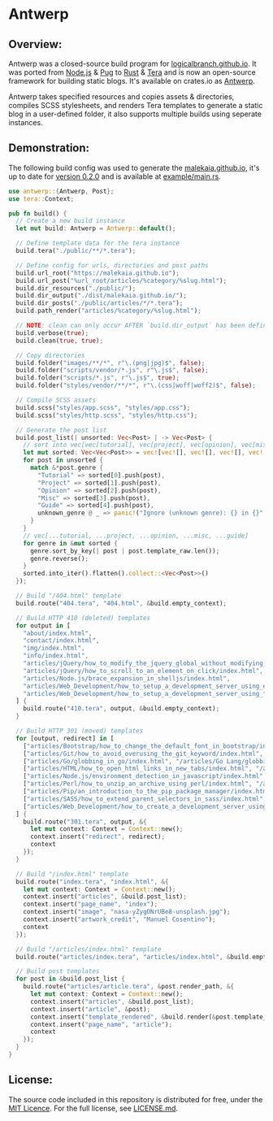 # Antwerp
## Overview:
Antwerp was a closed-source build program for [logicalbranch.github.io](https://logicalbranch.github.io). It was ported from [Node.js](https://nodejs.org/en/) & [Pug](https://pugjs.org/api/getting-started.html) to [Rust](https://www.rust-lang.org/) & [Tera](https://tera.netlify.app/) and is now an open-source framework for building static blogs. It's available on crates.io as [Antwerp](https://crates.io/crates/antwerp).

Antwerp takes specified resources and copies assets & directories, compiles SCSS stylesheets, and renders Tera templates to generate a static blog in a user-defined folder, it also supports multiple builds using seperate instances.

## Demonstration:
The following build config was used to generate the [malekaia.github.io](https://malekaia.github.io), it's up to date for [version 0.2.0](https://crates.io/crates/antwerp/0.2.0) and is available at [example/main.rs](https://github.com/Malekaia/Antwerp/blob/main/example/main.rs).

```rust
use antwerp::{Antwerp, Post};
use tera::Context;

pub fn build() {
  // Create a new build instance
  let mut build: Antwerp = Antwerp::default();

  // Define template data for the tera instance
  build.tera("./public/**/*.tera");

  // Define config for urls, directories and post paths
  build.url_root("https://malekaia.github.io");
  build.url_post("%url_root/articles/%category/%slug.html");
  build.dir_resources("./public/");
  build.dir_output("./dist/malekaia.github.io/");
  build.dir_posts("./public/articles/*/*.tera");
  build.path_render("articles/%category/%slug.html");

  // NOTE: clean can only occur AFTER `build.dir_output` has been defined
  build.verbose(true);
  build.clean(true, true);

  // Copy directories
  build.folder("images/**/*", r"\.(png|jpg)$", false);
  build.folder("scripts/vendor/*.js", r"\.js$", false);
  build.folder("scripts/*.js", r"\.js$", true);
  build.folder("styles/vendor/**/*", r"\.(css|woff|woff2)$", false);

  // Compile SCSS assets
  build.scss("styles/app.scss", "styles/app.css");
  build.scss("styles/http.scss", "styles/http.css");

  // Generate the post list
  build.post_list(| unsorted: Vec<Post> | -> Vec<Post> {
    // sort into vec[vec[tutorial], vec[project], vec[opinion], vec[misc], vec[guide]]
    let mut sorted: Vec<Vec<Post>> = vec![vec![], vec![], vec![], vec![], vec![]];
    for post in unsorted {
      match &*post.genre {
        "Tutorial" => sorted[0].push(post),
        "Project" => sorted[1].push(post),
        "Opinion" => sorted[2].push(post),
        "Misc" => sorted[3].push(post),
        "Guide" => sorted[4].push(post),
        unknown_genre @ _ => panic!("Ignore (unknown genre): {} in {}", unknown_genre, post.template_path)
      }
    }
    // vec[...tutorial, ...project, ...opinion, ...misc, ...guide]
    for genre in &mut sorted {
      genre.sort_by_key(| post | post.template_raw.len());
      genre.reverse();
    }
    sorted.into_iter().flatten().collect::<Vec<Post>>()
  });

  // Build "/404.html" template
  build.route("404.tera", "404.html", &build.empty_context);

  // Build HTTP 410 (deleted) templates
  for output in [
    "about/index.html",
    "contact/index.html",
    "img/index.html",
    "info/index.html",
    "articles/jQuery/how_to_modify_the_jquery_global_without_modifying_jquery/index.html",
    "articles/jQuery/how_to_scroll_to_an_element_on_click/index.html",
    "articles/Node.js/brace_expansion_in_shelljs/index.html",
    "articles/Web_Development/how_to_setup_a_development_server_using_express/index.html",
    "articles/Web_Development/how_to_setup_a_development_server_using_flask/index.html"
  ] {
    build.route("410.tera", output, &build.empty_context);
  }

  // Build HTTP 301 (moved) templates
  for [output, redirect] in [
    ["articles/Bootstrap/how_to_change_the_default_font_in_bootstrap/index.html", "/articles/CSS/how-to-change-the-default-font-in-bootstrap.html"],
    ["articles/Git/how_to_avoid_overusing_the_git_keyword/index.html", "/articles/Git/how-to-avoid-retyping-the-git-keyword.html"],
    ["articles/Go/globbing_in_go/index.html", "/articles/Go Lang/globbing-in-go.html"],
    ["articles/HTML/how_to_open_html_links_in_new_tabs/index.html", "/articles/HTML/how-to-open-html-links-in-new-tabs.html"],
    ["articles/Node.js/environment_detection_in_javascript/index.html", "/articles/JavaScript/environment-detection-in-javascript.html"],
    ["articles/Perl/how_to_unzip_an_archive_using_perl/index.html", "/articles/Perl/how-to-call-a-subprocess-in-perl.html"],
    ["articles/Pip/an_introduction_to_the_pip_package_manager/index.html", "/articles/Python/an-introduction-to-the-pip-package-manager.html"],
    ["articles/SASS/how_to_extend_parent_selectors_in_sass/index.html", "/articles/CSS/how-to-extend-parent-selectors-in-sass.html"],
    ["articles/Web_Development/how_to_create_a_development_server_using_http_server/index.html", "/articles/Python/how-to-create-a-development-server-using-http-server.html"]
  ] {
    build.route("301.tera", output, &{
      let mut context: Context = Context::new();
      context.insert("redirect", redirect);
      context
    });
  }

  // Build "/index.html" template
  build.route("index.tera", "index.html", &{
    let mut context: Context = Context::new();
    context.insert("articles", &build.post_list);
    context.insert("page_name", "index");
    context.insert("image", "nasa-yZygONrUBe8-unsplash.jpg");
    context.insert("artwork_credit", "Manuel Cosentino");
    context
  });

  // Build "/articles/index.html" template
  build.route("articles/index.tera", "articles/index.html", &build.empty_context);

  // Build post templates
  for post in &build.post_list {
    build.route("articles/article.tera", &post.render_path, &{
      let mut context: Context = Context::new();
      context.insert("articles", &build.post_list);
      context.insert("article", &post);
      context.insert("template_rendered", &build.render(&post.template_path, &build.empty_context));
      context.insert("page_name", "article");
      context
    });
  }
}
```

## License:
The source code included in this repository is distributed for free, under the [MIT Licence](https://choosealicense.com/licenses/mit/). For the full license, see [LICENSE.md](https://github.com/Malekaia/Antwerp/blob/master/LICENSE.md).